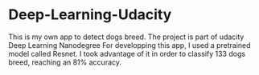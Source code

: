 # Deep-Learning-Udacity
This is my own app to detect dogs breed. The project is part of udacity Deep Learning Nanodegree
For developping this app, I used a pretrained model called Resnet. I took advantage of it in order to classify 133 dogs breed, reaching an 81% accuracy.
